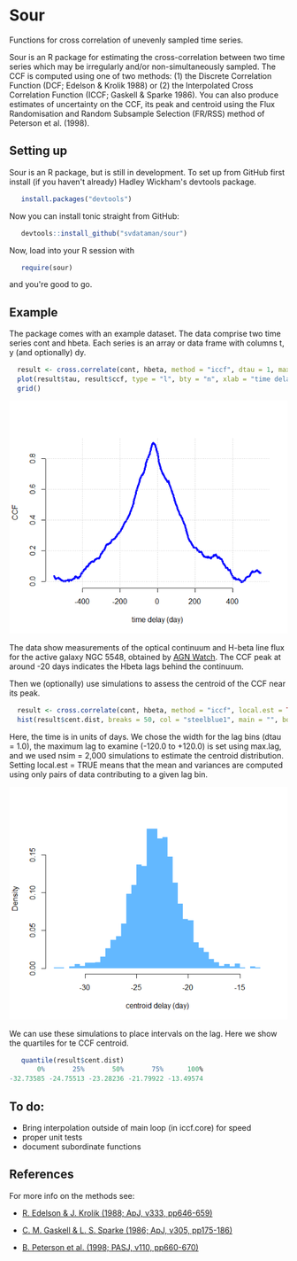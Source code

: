 # Sour
Functions for cross correlation of unevenly sampled time series.

Sour is an R package for estimating the cross-correlation between
two time series which may be irregularly and/or non-simultaneously sampled. The
CCF is computed using one of two methods: (1) the Discrete Correlation Function
(DCF; Edelson & Krolik 1988) or (2) the Interpolated Cross Correlation Function
(ICCF; Gaskell & Sparke 1986). You can also produce estimates of uncertainty on
the CCF, its peak and centroid using the Flux Randomisation and Random Subsample
Selection (FR/RSS) method of Peterson et al. (1998).

## Setting up

Sour is an R package, but is still in development. To set up from GitHub first install (if you haven't already) Hadley Wickham's devtools package.
```R
   install.packages("devtools")
```
Now you can install tonic straight from GitHub:
```R
   devtools::install_github("svdataman/sour")
```
Now, load into your R session with
```R
   require(sour)
```
and you're good to go.

## Example

The package comes with an example dataset. The data comprise two time series cont and hbeta. Each series is an array or data frame with columns t, y (and optionally) dy. 

```R
  result <- cross.correlate(cont, hbeta, method = "iccf", dtau = 1, max.lag = 550)
  plot(result$tau, result$ccf, type = "l", bty = "n", xlab = "time delay", ylab = "CCF")
  grid()
```

![example](figures/ngc5548.png)

The data show measurements of the optical continuum and H-beta line flux for the
active galaxy NGC 5548, obtained by [AGN
Watch](http://www.astronomy.ohio-state.edu/~agnwatch/n5548/lcv/). The CCF peak
at around -20 days indicates the Hbeta lags behind the continuum.

Then we (optionally) use simulations to assess the centroid of the CCF near 
its peak.

```R
  result <- cross.correlate(cont, hbeta, method = "iccf", local.est = TRUE, dtau = 1, nsim = 2000, max.lag = 120)
  hist(result$cent.dist, breaks = 50, col = "steelblue1", main = "", border = NA, prob = TRUE, xlab = "centroid delay (day)")
```

Here, the time is in units of days. We chose the width for the lag bins (dtau =
1.0), the maximum lag to examine (-120.0 to +120.0) is set using max.lag, and we
used nsim = 2,000 simulations to estimate the centroid distribution. Setting
local.est = TRUE means that the mean and variances are computed using only pairs
of data contributing to a given lag bin.

![example](figures/centroid_dist.png)

We can use these simulations to place intervals on the lag. Here we show the quartiles for te CCF centroid.

```R
   quantile(result$cent.dist)
       0%       25%       50%       75%      100% 
-32.73585 -24.75513 -23.28236 -21.79922 -13.49574 
```

## To do:
 * Bring interpolation outside of main loop (in iccf.core) for speed
 * proper unit tests
 * document subordinate functions

## References

For more info on the methods see:

* [R. Edelson & J. Krolik (1988; ApJ, v333, pp646-659)](http://adsabs.harvard.edu/abs/1988ApJ...333..646E)

* [C. M. Gaskell & L. S. Sparke (1986; ApJ, v305, pp175-186)](http://adsabs.harvard.edu/abs/1986ApJ...305..175G)

* [B. Peterson et al. (1998; PASJ, v110, pp660-670)](http://adsabs.harvard.edu/abs/1998PASP..110..660P)

